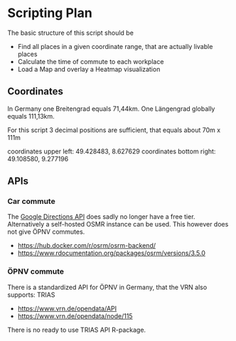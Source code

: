 # Scripting Plan

The basic structure of this script should be

* Find all places in a given coordinate range, that are actually livable places
* Calculate the time of commute to each workplace
* Load a Map and overlay a Heatmap visualization


## Coordinates

In Germany one Breitengrad equals 71,44km.
One Längengrad globally equals 111,13km.

For this script 3 decimal positions are sufficient, that equals about 70m x 111m

coordinates upper left: 49.428483, 8.627629
coordinates bottom right: 49.108580, 9.277196

## APIs

### Car commute

The [Google Directions API](https://developers.google.com/maps/documentation/directions/overview?hl=de) does sadly no longer have a free tier. Alternatively a self-hosted OSMR instance can be used.
This however does not give ÖPNV commutes.

* https://hub.docker.com/r/osrm/osrm-backend/
* https://www.rdocumentation.org/packages/osrm/versions/3.5.0

### ÖPNV commute

There is a standardized API for ÖPNV in Germany, that the VRN also supports: TRIAS

* https://www.vrn.de/opendata/API
* https://www.vrn.de/opendata/node/115

There is no ready to use TRIAS API R-package.